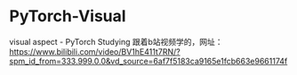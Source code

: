 # PyTorch-Visual
visual aspect - PyTorch Studying
跟着b站视频学的，网址：https://www.bilibili.com/video/BV1hE411t7RN/?spm_id_from=333.999.0.0&vd_source=6af7f5183ca9165e1fcb663e9661174f
